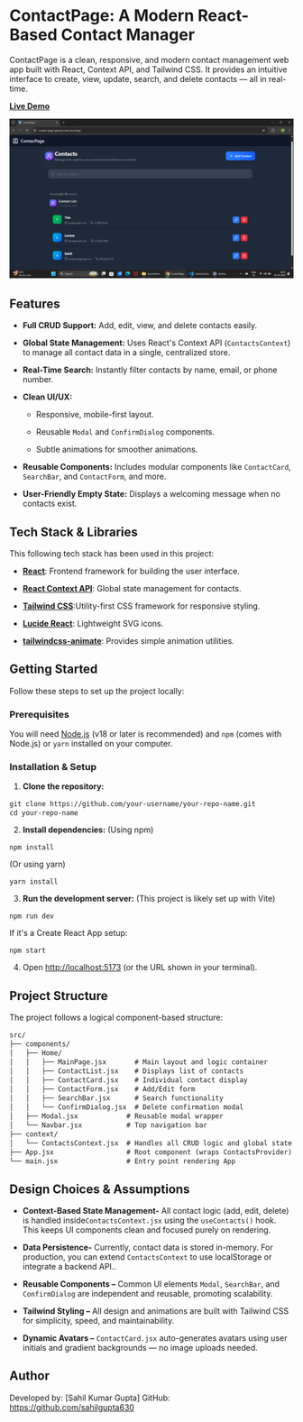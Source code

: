 # ContactPage: A Modern React-Based Contact Manager

ContactPage is a clean, responsive, and modern contact management web app built with React, Context API, and Tailwind CSS.
It provides an intuitive interface to create, view, update, search, and delete contacts — all in real-time.

[**Live Demo**](https://contact-page-gamma-two.vercel.app/) 

![ContactPage App Screenshot](/public/Screenshot.png)

## Features

* **Full CRUD Support:** Add, edit, view, and delete contacts easily.

* **Global State Management:** Uses React's Context API (`ContactsContext`) to manage all contact data in a single, centralized store.

* **Real-Time Search:** Instantly filter contacts by name, email, or phone number.

* **Clean UI/UX:**

  * Responsive, mobile-first layout.

  * Reusable `Modal` and `ConfirmDialog` components.

  * Subtle animations for smoother animations.

* **Reusable Components:** Includes modular components like `ContactCard`, `SearchBar`, and `ContactForm`, and more.

* **User-Friendly Empty State:** Displays a welcoming message when no contacts exist.

## Tech Stack & Libraries

This following tech stack has been used in this project:

* [**React**](https://react.dev/): Frontend framework for building the user interface.

* [**React Context API**](https://react.dev/learn/passing-data-deeply-with-context): Global state management for contacts. 

* [**Tailwind CSS**](https://tailwindcss.com/):Utility-first CSS framework for responsive styling.

* [**Lucide React**](https://lucide.dev/): Lightweight SVG icons.

* [**tailwindcss-animate**](https://github.com/jamiebuilds/tailwindcss-animate): Provides simple animation utilities.

## Getting Started

Follow these steps to set up the project locally:

### Prerequisites

You will need [Node.js](https://nodejs.org/) (v18 or later is recommended) and `npm` (comes with Node.js) or `yarn` installed on your computer.

### Installation & Setup

1. **Clone the repository:**


```
git clone https://github.com/your-username/your-repo-name.git
cd your-repo-name
```


2. **Install dependencies:**
(Using npm)


```
npm install
```


(Or using yarn)


```
yarn install
```


3. **Run the development server:**
(This project is likely set up with Vite)


```
npm run dev
```


If it's a Create React App setup:


```
npm start
```


4. Open [http://localhost:5173](https://www.google.com/search?q=http://localhost:5173) (or the URL shown in your terminal).

## Project Structure

The project follows a logical component-based structure:


```
src/
├── components/
│   ├── Home/
│   │   ├── MainPage.jsx       # Main layout and logic container
│   │   ├── ContactList.jsx    # Displays list of contacts
│   │   ├── ContactCard.jsx    # Individual contact display
│   │   ├── ContactForm.jsx    # Add/Edit form
│   │   ├── SearchBar.jsx      # Search functionality
│   │   └── ConfirmDialog.jsx  # Delete confirmation modal
│   ├── Modal.jsx            # Reusable modal wrapper
│   └── Navbar.jsx           # Top navigation bar
├── context/
│   └── ContactsContext.jsx  # Handles all CRUD logic and global state
├── App.jsx                  # Root component (wraps ContactsProvider)
└── main.jsx                 # Entry point rendering App
```

## Design Choices & Assumptions

* **Context-Based State Management-** All contact logic (add, edit, delete) is handled inside`ContactsContext.jsx` using the `useContacts()` hook.
This keeps UI components clean and focused purely on rendering.
* **Data Persistence-** Currently, contact data is stored in-memory.
For production, you can extend `ContactsContext` to use localStorage or integrate a backend API..

* **Reusable Components –** Common UI elements `Modal`, `SearchBar`, and `ConfirmDialog` are independent and reusable, promoting scalability.

* **Tailwind Styling –** All design and animations are built with Tailwind CSS for simplicity, speed, and maintainability.

* **Dynamic Avatars –** `ContactCard.jsx` auto-generates avatars using user initials and gradient backgrounds — no image uploads needed.

## Author

Developed by: [Sahil Kumar Gupta]
GitHub: https://github.com/sahilgupta630